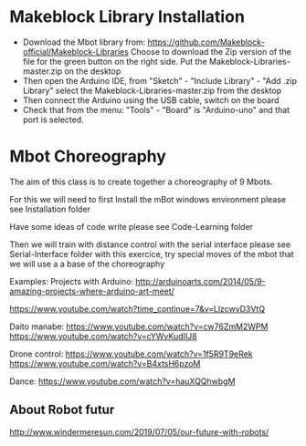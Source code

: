 # Makeblock Library Installation

- Download the Mbot library from: https://github.com/Makeblock-official/Makeblock-Libraries Choose to download the Zip version of the file for the green button on the right side. Put the Makeblock-Libraries-master.zip on the desktop
- Then open the Arduino IDE, from "Sketch" - "Include Library" - "Add .zip Library" select the Makeblock-Libraries-master.zip from the desktop
- Then connect the Arduino using the USB cable, switch on the board
- Check that from the menu: "Tools" - "Board" is "Arduino-uno" and that port is selected.

# Mbot Choreography

The aim of this class is to create together a choreography of 9 Mbots.

For this we will need to first Install the mBot windows environment
please see Installation folder

Have some ideas of code write
please see Code-Learning folder

Then we will train with distance control with the serial interface 
please see Serial-Interface folder
with this exercice, try special moves of the mbot that we will use a a base of the choreography

Examples:
Projects with Arduino:
http://arduinoarts.com/2014/05/9-amazing-projects-where-arduino-art-meet/

https://www.youtube.com/watch?time_continue=7&v=LlzcwvD3VtQ

Daito manabe:
https://www.youtube.com/watch?v=cw76ZmM2WPM
https://www.youtube.com/watch?v=cYWvKudIIJ8

Drone control:
https://www.youtube.com/watch?v=1f5R9T9eRek
https://www.youtube.com/watch?v=B4xtsH6pzoM

Dance:
https://www.youtube.com/watch?v=hauXQQhwbgM


## About Robot futur
http://www.windermeresun.com/2019/07/05/our-future-with-robots/
